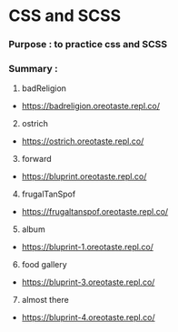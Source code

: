 # CSS and SCSS

### Purpose : to practice css and SCSS <br>

### Summary :

1. badReligion<br>
  - https://badreligion.oreotaste.repl.co/

2. ostrich<br>
  - https://ostrich.oreotaste.repl.co/

3. forward<br>
  - https://bluprint.oreotaste.repl.co/

4. frugalTanSpof<br>
  - https://frugaltanspof.oreotaste.repl.co/

5. album<br>
  - https://bluprint-1.oreotaste.repl.co/

6. food gallery<br>
  - https://bluprint-3.oreotaste.repl.co/

7. almost there<br>
  - https://bluprint-4.oreotaste.repl.co/